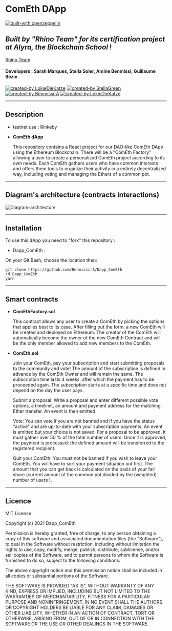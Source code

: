 # ComEth DApp

[![built-with openzeppelin](https://img.shields.io/badge/built%20with-OpenZeppelin-3677FF)](https://docs.openzeppelin.com/)

## _Built by "Rhino Team" for its certification project at Alyra, the Blockchain School_ !

[Rhino Team](./public/favicon.ico)

#### Developers : Sarah Marques, Stella Soler, Amine Benmissi, Guillaume Bézie

[![created-by LokieDieKatze](https://img.shields.io/badge/created%20by-LokiDieKatze-FFA07A)](https://github.com/LokiDieKatze)
[![created-by StellaGreen](https://img.shields.io/badge/created%20by-StellaGreen-FFA07A)](https://github.com/StellaGreen)
[![created-by Benmissi-A](https://img.shields.io/badge/created%20by-Benmissi-FFA07A)](https://github.com/Benmissi-A)
[![created-by LokieDieKatze](https://img.shields.io/badge/created%20by-GuillaumeB75-FFA07A)](https://github.com/GuillaumeB75)

---

## Description

- testnet use : Rinkeby
- **ComEth dApp**

  This repository contains a React project for our DAO-like ComEth DApp using the Ethereum Blockchain. There will be a "ComEth Factory" allowing a user to create a personalized ComEth project according to its own needs. Each ComEth gathers users who have common interests and offers them tools to organize their activity in a entirely decentralized way, including voting and managing the Ethers of a common pot.

---

## Diagram's architecture (contracts interactions)


![Diagram-architecture](./Diagram-architecture.png)


---

## Installation

To use this dApp you need to "fork" this repository :

- Dapp_ComEth :

On your Git Bash, choose the location then:

```
git clone https://github.com/Benmissi-A/Dapp_ComEth
cd Dapp_ComEth
yarn
```

---

## Smart contracts

- **ComEthFactory.sol**

  This contract allows any user to create a ComEth by picking the options that applies best to its case. After filling out the form, a new ComEth will be created and deployed on Ethereum. The creator of the ComEth will automatically become the owner of the new ComEth Contract and will be the only member allowed to add new members to the ComEth.

- **ComEth.sol**

  Join your ComEth, pay your subscription and start submitting proposals to the community and vote! The amount of the subscription is defined in advance by the ComEth Owner and will remain the same. The subscription time lasts 4 weeks, after which the payment has to be proceeded again. The subscription starts at a specific time and does not depend on the day the user pays.

  Submit a proposal:
  Write a proposal and enter different possible vote options, a timelimit, an amount and payment address for the matching Ether transfer. An event is then emitted.

  Vote:
  You can vote if you are not banned and if you have the status "active" and are up-to-date with your subscription payments. An event is emitted but your choice is not saved.
  For a proposal to be approved, it must gather over 50 % of the total number of users. Once it is approved, the payment is processed: the defined amount will be transferred to the registered recipient.

  Quit your ComEth:
  You must not be banned if you wish to leave your ComEth. You will have to sort your payment situation out first.
  The amount that you can get back is calculated on the basis of your fair share (current amount of the common pot divided by the (weighted) number of users ).

---

## Licence

MIT License

Copyright (c) 2021 Dapp_ComEth

Permission is hereby granted, free of charge, to any person obtaining a copy
of this software and associated documentation files (the "Software"), to deal
in the Software without restriction, including without limitation the rights
to use, copy, modify, merge, publish, distribute, sublicense, and/or sell
copies of the Software, and to permit persons to whom the Software is
furnished to do so, subject to the following conditions:

The above copyright notice and this permission notice shall be included in all
copies or substantial portions of the Software.

THE SOFTWARE IS PROVIDED "AS IS", WITHOUT WARRANTY OF ANY KIND, EXPRESS OR
IMPLIED, INCLUDING BUT NOT LIMITED TO THE WARRANTIES OF MERCHANTABILITY,
FITNESS FOR A PARTICULAR PURPOSE AND NONINFRINGEMENT. IN NO EVENT SHALL THE
AUTHORS OR COPYRIGHT HOLDERS BE LIABLE FOR ANY CLAIM, DAMAGES OR OTHER
LIABILITY, WHETHER IN AN ACTION OF CONTRACT, TORT OR OTHERWISE, ARISING FROM,
OUT OF OR IN CONNECTION WITH THE SOFTWARE OR THE USE OR OTHER DEALINGS IN THE
SOFTWARE.
